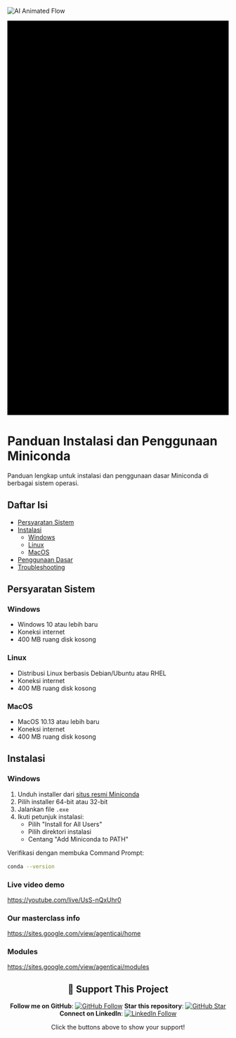 ![AI Animated Flow](AI%20Animated%20Flow.gif)

![AI Animated Flow](RS%20Agent%20AI.gif)

# Panduan Instalasi dan Penggunaan Miniconda

Panduan lengkap untuk instalasi dan penggunaan dasar Miniconda di berbagai sistem operasi.

## Daftar Isi
- [Persyaratan Sistem](#persyaratan-sistem)
- [Instalasi](#instalasi)
  - [Windows](#windows)
  - [Linux](#linux)
  - [MacOS](#macos)
- [Penggunaan Dasar](#penggunaan-dasar)
- [Troubleshooting](#troubleshooting)

## Persyaratan Sistem

### Windows
- Windows 10 atau lebih baru
- Koneksi internet
- 400 MB ruang disk kosong

### Linux
- Distribusi Linux berbasis Debian/Ubuntu atau RHEL
- Koneksi internet
- 400 MB ruang disk kosong

### MacOS
- MacOS 10.13 atau lebih baru
- Koneksi internet
- 400 MB ruang disk kosong

## Instalasi

### Windows

1. Unduh installer dari [situs resmi Miniconda](https://docs.conda.io/en/latest/miniconda.html)
2. Pilih installer 64-bit atau 32-bit
3. Jalankan file `.exe`
4. Ikuti petunjuk instalasi:
   - Pilih "Install for All Users"
   - Pilih direktori instalasi
   - Centang "Add Miniconda to PATH"

Verifikasi dengan membuka Command Prompt:
```bash
conda --version
```

### Live video demo 
https://youtube.com/live/UsS-nQxUhr0

### Our masterclass info
https://sites.google.com/view/agenticai/home

### Modules
https://sites.google.com/view/agenticai/modules


<div align="center">


## 🌟 Support This Project
**Follow me on GitHub**: [![GitHub Follow](https://img.shields.io/github/followers/Harrypatria?style=social)](https://github.com/Harrypatria?tab=followers)
**Star this repository**: [![GitHub Star](https://img.shields.io/github/stars/Harrypatria/SQLite_Advanced_Tutorial_Google_Colab?style=social)](https://github.com/Harrypatria/SQLite_Advanced_Tutorial_Google_Colab/stargazers)
**Connect on LinkedIn**: [![LinkedIn Follow](https://img.shields.io/badge/LinkedIn-0077B5?style=for-the-badge&logo=linkedin&logoColor=white)](https://www.linkedin.com/in/harry-patria/)

Click the buttons above to show your support!

</div>
